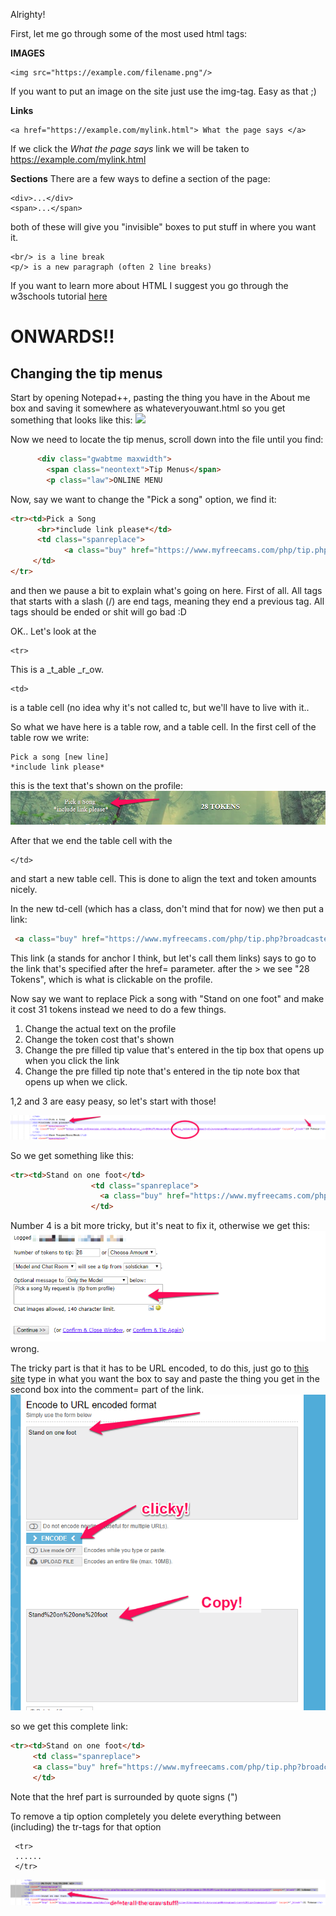 Alrighty! 

First, let me go through some of the most used html tags:

**IMAGES**

```
<img src="https://example.com/filename.png"/>
```

If you want to put an image on the site just use the img-tag. Easy as that ;)

**Links**
```
<a href="https://example.com/mylink.html"> What the page says </a>
```
If we click the _What the page says_ link we will be taken to https://example.com/mylink.html 

**Sections**
There are a few ways to define a section of the page:

```
<div>...</div>
<span>...</span>
``` 
both of these will give you "invisible" boxes to put stuff in where you want it.

```
<br/> is a line break
<p/> is a new paragraph (often 2 line breaks)
```

If you want to learn more about HTML I suggest you go through the w3schools tutorial [here](https://www.w3schools.com/html/default.asp)

# ONWARDS!!

## Changing the tip menus
Start by opening Notepad++, pasting the thing you have in the About me box and saving it somewhere as whateveryouwant.html so you get something that looks like this: 
![](images/1.png)

Now we need to locate the tip menus, scroll down into the file until you find:
```HTML
      <div class="gwabtme maxwidth">
        <span class="neontext">Tip Menus</span>
        <p class="law">ONLINE MENU
```

Now, say we want to change the "Pick a song" option, we find it:
```HTML
<tr><td>Pick a Song
      <br>*include link please*</td>
      <td class="spanreplace">
            <a class="buy" href="https://www.myfreecams.com/php/tip.php?broadcaster_id=24962734&request=tip&tip_value=28&comment=Pick+a+song+My+request+is++%28tip+from+profile%29" target="_blank">28 Tokens</a>
     </td>
</tr>
```
and then we pause a bit to explain what's going on here.
First of all. All tags that starts with a slash (/) are end tags, meaning they end a previous tag. All tags should be ended or shit will go bad :D

OK.. 
Let's look at the 
```
<tr>
```
This is a _t_able _r_ow. 

```
<td>
```
is a table cell (no idea why it's not called tc, but we'll have to live with it..

So what we have here is a table row, and a table cell. In the first cell of the table row we write:

```
Pick a song [new line]
*include link please*
```
this is the text that's shown on the profile:
![](2.png)

After that we end the table cell with the 
```
</td>
```
and start a new table cell. This is done to align the text and token amounts nicely.

In the new td-cell (which has a class, don't mind that for now) we then put a link:

```HTML
 <a class="buy" href="https://www.myfreecams.com/php/tip.php?broadcaster_id=24962734&request=tip&tip_value=28&comment=Pick+a+song+My+request+is++%28tip+from+profile%29" target="_blank">28 Tokens</a>
```
This link (a stands for anchor I think, but let's call them links) says to go to the link that's specified after the href= parameter.
after the > we see "28 Tokens", which is what is clickable on the profile.

Now say we want to replace Pick a song with "Stand on one foot" and make it cost 31 tokens instead we need to do a few things.
1. Change the actual text on the profile
2. Change the token cost that's shown
3. Change the pre filled tip value that's entered in the tip box that opens up when you click the link
4. Change the pre filled tip note that's entered in the tip note box that opens up when we click.

1,2 and 3 are easy peasy, so let's start with those!

![](3.png)

So we get something like this:
```HTML
<tr><td>Stand on one foot</td>
                  <td class="spanreplace">
                    <a class="buy" href="https://www.myfreecams.com/php/tip.php?broadcaster_id=24962734&request=tip&tip_value=31&comment=Pick+a+song+My+request+is++%28tip+from+profile%29" target="_blank">31 Tokens</a>
                  </td>
 ```
  
 Number 4 is a bit more tricky, but it's neat to fix it, otherwise we get this:
 ![](4.png)
 wrong.
 
 The tricky part is that it has to be URL encoded, to do this, just go to [this site](https://www.urlencoder.org)
 type in what you want the box to say and paste the thing you get in the second box into the comment= part of the link.
 ![](5.png)
 
 so we get this complete link:
 ```HTML
<tr><td>Stand on one foot</td>
      <td class="spanreplace">
      <a class="buy" href="https://www.myfreecams.com/php/tip.php?broadcaster_id=24962734&request=tip&tip_value=31&comment=Stand%20on%20one%20foot" target="_blank">31 Tokens</a>
      </td>
```

Note that the href part is surrounded by quote signs (")


 To remove a tip option completely you delete everything between (including) the tr-tags for that option 
```
 <tr>
 ......
 </tr>
```
![](6.png)



